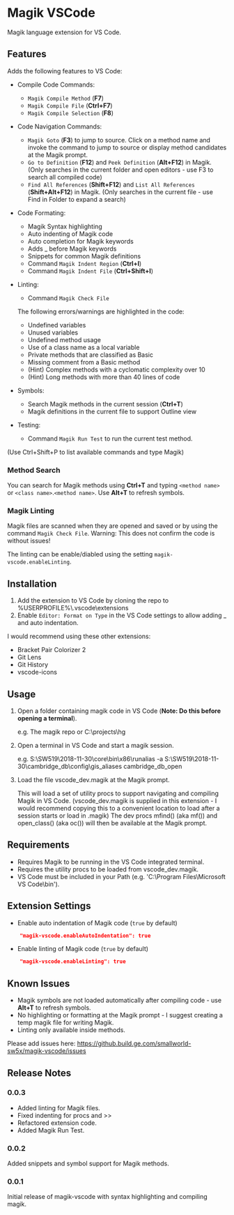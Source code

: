 # Magik VSCode

Magik language extension for VS Code.

## Features

Adds the following features to VS Code:
* Compile Code Commands:
    * `Magik Compile Method` (**F7**)
    * `Magik Compile File` (**Ctrl+F7**)
    * `Magik Compile Selection` (**F8**)
* Code Navigation Commands:
    * `Magik Goto` (**F3**) to jump to source. Click on a method name and invoke the command to jump to source or display method candidates at the Magik prompt.
    * `Go to Definition` (**F12**) and `Peek Definition` (**Alt+F12**) in Magik. (Only searches in the current folder and open editors - use F3 to search all compiled code)
    * `Find All References` (**Shift+F12**) and `List All References` (**Shift+Alt+F12**) in Magik. (Only searches in the current file - use Find in Folder to expand a search)
* Code Formating:
    * Magik Syntax highlighting
    * Auto indenting of Magik code
    * Auto completion for Magik keywords
    * Adds _ before Magik keywords
    * Snippets for common Magik definitions
    * Command `Magik Indent Region` (**Ctrl+I**)
    * Command `Magik Indent File` (**Ctrl+Shift+I**)
* Linting:
    * Command `Magik Check File`

    The following errors/warnings are highlighted in the code:
    * Undefined variables
    * Unused variables
    * Undefined method usage
    * Use of a class name as a local variable
    * Private methods that are classified as Basic
    * Missing comment from a Basic method
    * (Hint) Complex methods with a cyclomatic complexity over 10
    * (Hint) Long methods with more than 40 lines of code
* Symbols:
    * Search Magik methods in the current session (**Ctrl+T**)
    * Magik definitions in the current file to support Outline view
* Testing:
    * Command `Magik Run Test` to run the current test method.

(Use Ctrl+Shift+P to list available commands and type Magik)

### **Method Search**

You can search for Magik methods using **Ctrl+T** and typing `<method name>` or `<class name>`.`<method name>`.
Use **Alt+T** to refresh symbols.

### **Magik Linting**

Magik files are scanned when they are opened and saved or by using the command `Magik Check File`.
Warning: This does not confirm the code is without issues!

The linting can be enable/diabled using the setting `magik-vscode.enableLinting`.

## Installation

1. Add the extension to VS Code by cloning the repo to %USERPROFILE%\\.vscode\extensions
2. Enable `Editor: Format on Type` in the VS Code settings to allow adding _ and auto indentation.

I would recommend using these other extensions:
* Bracket Pair Colorizer 2
* Git Lens
* Git History
* vscode-icons

## Usage

1. Open a folder containing magik code in VS Code (**Note: Do this before opening a terminal**).

    e.g. The magik repo or C:\projects\hg

2. Open a terminal in VS Code and start a magik session.

    e.g. S:\SW519\2018-11-30\core\bin\x86\runalias -a S:\SW519\2018-11-30\cambridge_db\config\gis_aliases cambridge_db_open

3. Load the file vscode_dev.magik at the Magik prompt.

    This will load a set of utility procs to support navigating and compiling Magik in VS Code.
    (vscode_dev.magik is supplied in this extension - I would recommend copying this to a convenient location to load after a session starts or load in .magik)
    The dev procs mfind() (aka mf()) and open_class() (aka oc()) will then be available at the Magik prompt.

## Requirements

* Requires Magik to be running in the VS Code integrated terminal.
* Requires the utility procs to be loaded from vscode_dev.magik.
* VS Code must be included in your Path (e.g. 'C:\Program Files\Microsoft VS Code\bin').


## Extension Settings

* Enable auto indentation of Magik code (`true` by default)
```json
    "magik-vscode.enableAutoIndentation": true
```

* Enable linting of Magik code (`true` by default)
```json
    "magik-vscode.enableLinting": true
```

## Known Issues

* Magik symbols are not loaded automatically after compiling code - use **Alt+T** to refresh symbols.
* No highlighting or formatting at the Magik prompt - I suggest creating a temp magik file for writing Magik.
* Linting only available inside methods.

Please add issues here:
https://github.build.ge.com/smallworld-sw5x/magik-vscode/issues

## Release Notes

### 0.0.3

* Added linting for Magik files.
* Fixed indenting for procs and >>
* Refactored extension code.
* Added Magik Run Test.

### 0.0.2

Added snippets and symbol support for Magik methods.

### 0.0.1

Initial release of magik-vscode with syntax highlighting and compiling magik.
